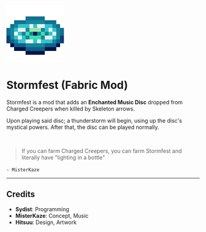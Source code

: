 ![icon]

# Stormfest (Fabric Mod)
Stormfest is a mod that adds an **Enchanted Music Disc** dropped from Charged Creepers when killed by Skeleton arrows.

Upon playing said disc; a thunderstorm will begin, using up the disc's mystical powers.
After that, the disc can be played normally.

<br>

> If you can farm Charged Creepers, you can farm Stormfest and literally have "lighting in a bottle"

`- MisterKaze`

___

## Credits

* **Sydist**: Programming
* **MisterKaze**: Concept, Music
* **Hitsuu**: Design, Artwork


[icon]: ./src/main/resources/assets/stormfest/icon.png